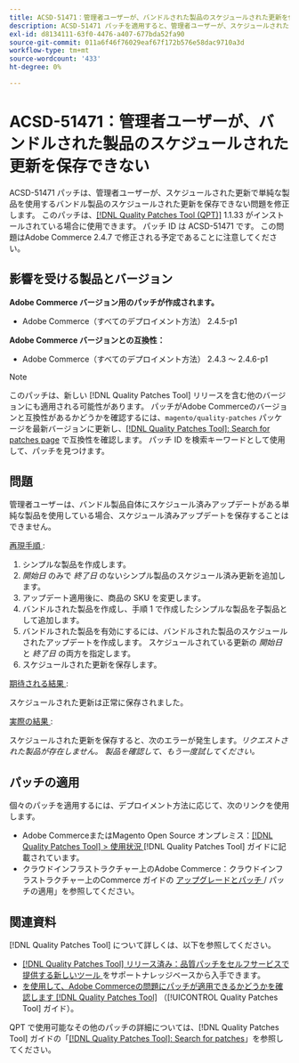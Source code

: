 ```yaml
---
title: ACSD-51471：管理者ユーザーが、バンドルされた製品のスケジュールされた更新を保存できない
description: ACSD-51471 パッチを適用すると、管理者ユーザーが、スケジュールされたアップデートで単純な製品を使用するバンドル製品のスケジュールされたアップデートを保存できないAdobe Commerceの問題を修正できます。
exl-id: d8134111-63f0-4476-a407-677bda52fa90
source-git-commit: 011a6f46f76029eaf67f172b576e58dac9710a3d
workflow-type: tm+mt
source-wordcount: '433'
ht-degree: 0%

---
```


# ACSD-51471：管理者ユーザーが、バンドルされた製品のスケジュールされた更新を保存できない

ACSD-51471 パッチは、管理者ユーザーが、スケジュールされた更新で単純な製品を使用するバンドル製品のスケジュールされた更新を保存できない問題を修正します。 このパッチは、[[!DNL Quality Patches Tool (QPT)]](https://experienceleague.adobe.com/en/docs/commerce-operations/tools/quality-patches-tool/quality-patches-tool-to-self-serve-quality-patches) 1.1.33 がインストールされている場合に使用できます。 パッチ ID は ACSD-51471 です。 この問題はAdobe Commerce 2.4.7 で修正される予定であることに注意してください。

## 影響を受ける製品とバージョン

**Adobe Commerce バージョン用のパッチが作成されます。**

* Adobe Commerce（すべてのデプロイメント方法） 2.4.5-p1

**Adobe Commerce バージョンとの互換性：**

* Adobe Commerce（すべてのデプロイメント方法） 2.4.3 ～ 2.4.6-p1

>[!NOTE]
>
>このパッチは、新しい [!DNL Quality Patches Tool] リリースを含む他のバージョンにも適用される可能性があります。 パッチがAdobe Commerceのバージョンと互換性があるかどうかを確認するには、`magento/quality-patches` パッケージを最新バージョンに更新し、[[!DNL Quality Patches Tool]: Search for patches page](https://experienceleague.adobe.com/tools/commerce-quality-patches/index.html) で互換性を確認します。 パッチ ID を検索キーワードとして使用して、パッチを見つけます。

## 問題

管理者ユーザーは、バンドル製品自体にスケジュール済みアップデートがある単純な製品を使用している場合、スケジュール済みアップデートを保存することはできません。

<u> 再現手順 </u>:

1. シンプルな製品を作成します。
1. *開始日* のみで *終了日* のないシンプル製品のスケジュール済み更新を追加します。
1. アップデート適用後に、商品の SKU を変更します。
1. バンドルされた製品を作成し、手順 1 で作成したシンプルな製品を子製品として追加します。
1. バンドルされた製品を有効にするには、バンドルされた製品のスケジュールされたアップデートを作成します。 スケジュールされている更新の *開始日* と *終了日* の両方を指定します。
1. スケジュールされた更新を保存します。

<u> 期待される結果 </u>:

スケジュールされた更新は正常に保存されました。

<u> 実際の結果 </u>:

スケジュールされた更新を保存すると、次のエラーが発生します。*リクエストされた製品が存在しません。 製品を確認して、もう一度試してください。*

## パッチの適用

個々のパッチを適用するには、デプロイメント方法に応じて、次のリンクを使用します。

* Adobe CommerceまたはMagento Open Source オンプレミス：[[!DNL Quality Patches Tool] > 使用状況 ](/help/tools/quality-patches-tool/usage.md)[!DNL Quality Patches Tool] ガイドに記載されています。
* クラウドインフラストラクチャー上のAdobe Commerce：クラウドインフラストラクチャー上のCommerce ガイドの [ アップグレードとパッチ ](https://experienceleague.adobe.com/docs/commerce-cloud-service/user-guide/develop/upgrade/apply-patches.html)/ パッチの適用」を参照してください。

## 関連資料

[!DNL Quality Patches Tool] について詳しくは、以下を参照してください。

* [[!DNL Quality Patches Tool]  リリース済み：品質パッチをセルフサービスで提供する新しいツール ](https://experienceleague.adobe.com/en/docs/commerce-operations/tools/quality-patches-tool/quality-patches-tool-to-self-serve-quality-patches) をサポートナレッジベースから入手できます。
* [ を使用して、Adobe Commerceの問題にパッチが適用できるかどうかを確認します  [!DNL Quality Patches Tool]](/help/tools/quality-patches-tool/patches-available-in-qpt/check-patch-for-magento-issue-with-magento-quality-patches.md) （[!UICONTROL Quality Patches Tool] ガイド）。


QPT で使用可能なその他のパッチの詳細については、[!DNL Quality Patches Tool] ガイドの「[[!DNL Quality Patches Tool]: Search for patches](https://experienceleague.adobe.com/tools/commerce-quality-patches/index.html)」を参照してください。
